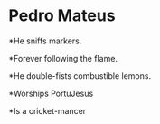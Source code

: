Pedro Mateus
============

*He sniffs markers.

*Forever following the flame.

*He double-fists combustible lemons.

*Worships PortuJesus

*Is a cricket-mancer

